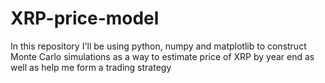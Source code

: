 # XRP-price-model
In this repository I'll be using python, numpy and matplotlib to construct Monte Carlo simulations as a way to estimate price of XRP by year end as well as help me form a trading strategy
